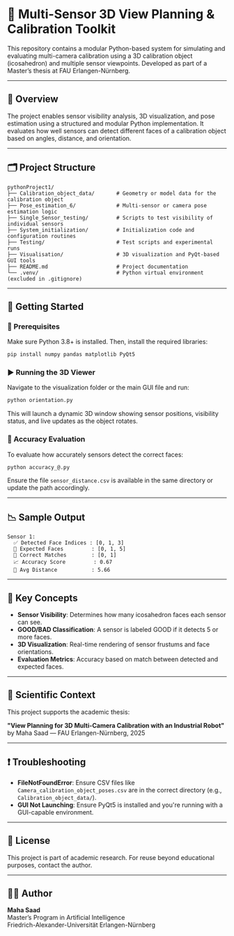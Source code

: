 

# 🎯 Multi-Sensor 3D View Planning & Calibration Toolkit

This repository contains a modular Python-based system for simulating and evaluating multi-camera calibration using a 3D calibration object (icosahedron) and multiple sensor viewpoints. Developed as part of a Master’s thesis at FAU Erlangen-Nürnberg.

---

## 🧠 Overview

The project enables sensor visibility analysis, 3D visualization, and pose estimation using a structured and modular Python implementation. It evaluates how well sensors can detect different faces of a calibration object based on angles, distance, and orientation.

---

## 🗂️ Project Structure

```
pythonProject1/
├── Calibration_object_data/       # Geometry or model data for the calibration object
├── Pose_estimation_6/             # Multi-sensor or camera pose estimation logic
├── Single_Sensor_testing/         # Scripts to test visibility of individual sensors
├── System_initialization/         # Initialization code and configuration routines
├── Testing/                       # Test scripts and experimental runs
├── Visualisation/                 # 3D visualization and PyQt-based GUI tools
├── README.md                      # Project documentation
└── .venv/                         # Python virtual environment (excluded in .gitignore)
```

---

## 🚀 Getting Started

### 🔧 Prerequisites

Make sure Python 3.8+ is installed. Then, install the required libraries:

```bash
pip install numpy pandas matplotlib PyQt5
```

### ▶️ Running the 3D Viewer

Navigate to the visualization folder or the main GUI file and run:

```bash
python orientation.py
```

This will launch a dynamic 3D window showing sensor positions, visibility status, and live updates as the object rotates.

### 📏 Accuracy Evaluation

To evaluate how accurately sensors detect the correct faces:

```bash
python accuracy_@.py
```

Ensure the file `sensor_distance.csv` is available in the same directory or update the path accordingly.

---

## 📉 Sample Output

```
Sensor 1:
  ✅ Detected Face Indices : [0, 1, 3]
  🎯 Expected Faces         : [0, 1, 5]
  🎯 Correct Matches        : [0, 1]
  📈 Accuracy Score         : 0.67
  📏 Avg Distance           : 5.66
```

---

## 📘 Key Concepts

- **Sensor Visibility**: Determines how many icosahedron faces each sensor can see.
- **GOOD/BAD Classification**: A sensor is labeled GOOD if it detects 5 or more faces.
- **3D Visualization**: Real-time rendering of sensor frustums and face orientations.
- **Evaluation Metrics**: Accuracy based on match between detected and expected faces.

---

## 📄 Scientific Context

This project supports the academic thesis:

**"View Planning for 3D Multi-Camera Calibration with an Industrial Robot"**  
by Maha Saad — FAU Erlangen-Nürnberg, 2025



---

## ❗ Troubleshooting

- **FileNotFoundError**: Ensure CSV files like `Camera_calibration_object_poses.csv` are in the correct directory (e.g., `Calibration_object_data/`).
- **GUI Not Launching**: Ensure PyQt5 is installed and you're running with a GUI-capable environment.

---

## 📜 License

This project is part of academic research. For reuse beyond educational purposes, contact the author.

---

## 🙋‍♀️ Author

**Maha Saad**  
Master’s Program in Artificial Intelligence  
Friedrich-Alexander-Universität Erlangen-Nürnberg
